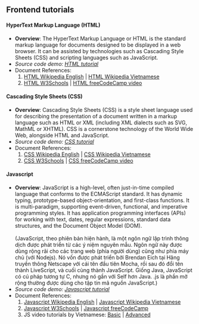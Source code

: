## Frontend tutorials

#### HyperText Markup Language (HTML)

- **Overview**: The HyperText Markup Language or HTML is the standard markup language for documents designed to be
  displayed in a web browser.
  It can be assisted by technologies such as Cascading Style Sheets (CSS) and scripting languages such as JavaScript.
- _Source code demo:_ [_HTML tutorial_](https://github.com/williamvietnam/ReactJS/tree/main/frontend_tutorials/tutorial/html_tutorial)
- Document References:
    1. [HTML Wikipedia English](https://en.wikipedia.org/wiki/HTML)
       |  [HTML Wikipedia Vietnamese](https://vi.wikipedia.org/wiki/HTML)
    2. [HTML W3Schools](https://www.w3schools.com/html/default.asp)
       |  [HTML freeCodeCamp video](https://www.youtube.com/watch?v=kUMe1FH4CHE&ab_channel=freeCodeCamp.org)

#### Cascading Style Sheets (CSS)

- **Overview**: Cascading Style Sheets (CSS) is a style sheet language used for describing the presentation of a
  document written
  in a markup language such as HTML or XML (including XML dialects such as SVG, MathML or XHTML).
  CSS is a cornerstone technology of the World Wide Web, alongside HTML and JavaScript.
- _Source code demo:_ [_CSS tutorial_](https://github.com/williamvietnam/ReactJS/tree/main/frontend_tutorials/tutorial/css_tutorial)
- Document References:
    1. [CSS Wikipedia English](https://en.wikipedia.org/wiki/CSS)
       |  [CSS Wikipedia Vietnamese](https://vi.wikipedia.org/wiki/CSS)
    2. [CSS W3Schools](https://www.w3schools.com/css)
       | [CSS freeCodeCamp video](https://www.youtube.com/watch?v=OXGznpKZ_sA&ab_channel=freeCodeCamp.org)

#### Javascript

- **Overview**: JavaScript is a high-level, often just-in-time compiled language that conforms to the ECMAScript
  standard.
  It has dynamic typing, prototype-based object-orientation, and first-class functions.
  It is multi-paradigm, supporting event-driven, functional, and imperative programming styles.
  It has application programming interfaces (APIs) for working with text, dates, regular expressions, standard data
  structures, and the Document Object Model (DOM).<br></br>
  (JavaScript, theo phiên bản hiện hành, là một ngôn ngữ lập trình thông dịch được phát triển từ các ý niệm nguyên mẫu.
  Ngôn ngữ này được dùng rộng rãi cho các trang web (phía người dùng) cũng như phía máy chủ (với Nodejs).
  Nó vốn được phát triển bởi Brendan Eich tại Hãng truyền thông Netscape với cái tên đầu tiên Mocha, rồi sau đó đổi tên
  thành LiveScript, và cuối cùng thành JavaScript.
  Giống Java, JavaScript có cú pháp tương tự C, nhưng nó gần với Self hơn Java. .js là phần mở rộng thường được dùng cho
  tập tin mã nguồn JavaScript.)
-  _Source code demo:_ [_Javascript tutorial_](https://github.com/williamvietnam/ReactJS/tree/main/frontend_tutorials/tutorial/javascript_tutorial)
- Document References:
    1. [Javascript Wikipedia English](https://en.wikipedia.org/wiki/JavaScript)
       |  [Javascript Wikipedia Vietnamese](https://vi.wikipedia.org/wiki/JavaScript)
    2. [Javascript W3Schools](https://www.w3schools.com/js/default.asp)
       | [Javascript freeCodeCamp](https://www.freecodecamp.org/learn/javascript-algorithms-and-data-structures/#basic-javascript)
    3. JS video tutorials by Vietnamese: [Basic](https://fullstack.edu.vn/courses/javascript-co-ban)  | [Advanced](https://fullstack.edu.vn/courses/javascript-nang-cao)